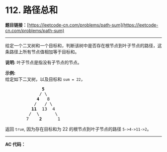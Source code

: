 # 112. 路径总和

**题目链接：**[https://leetcode-cn.com/problems/path-sum](https://leetcode-cn.com/problems/path-sum)

---

<div class="content__1Y2H">
 <div class="notranslate">
  <p>给定一个二叉树和一个目标和，判断该树中是否存在根节点到叶子节点的路径，这条路径上所有节点值相加等于目标和。</p> 
  <p><strong>说明:</strong>&nbsp;叶子节点是指没有子节点的节点。</p> 
  <p><strong>示例:</strong>&nbsp;<br> 给定如下二叉树，以及目标和 <code>sum = 22</code>，</p> 
  <pre class="language-text">              <strong>5</strong>
             / \
            <strong>4 </strong>  8
           /   / \
          <strong>11 </strong> 13  4
         /  \      \
        7    <strong>2</strong>      1
</pre> 
  <p>返回 <code>true</code>, 因为存在目标和为 22 的根节点到叶子节点的路径 <code>5-&gt;4-&gt;11-&gt;2</code>。</p> 
 </div>
</div>

---

**AC 代码：**

```java

```